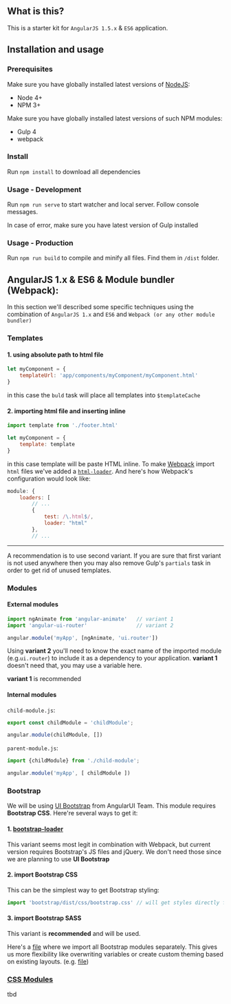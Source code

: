 ## What is this?
This is a starter kit for `AngularJS 1.5.x` & `ES6` application.

## Installation and usage
### Prerequisites

Make sure you have globally installed latest versions of [NodeJS](https://nodejs.org):
* Node 4+
* NPM 3+

Make sure you have globally installed latest versions of such NPM modules:
* Gulp 4
* webpack

### Install
Run `npm install` to download all dependencies

### Usage - Development
Run `npm run serve` to start watcher and local server. Follow console messages.

In case of error, make sure you have latest version of Gulp installed


### Usage - Production
Run `npm run build` to compile and minify all files. Find them in `/dist` folder.

## AngularJS 1.x & ES6 & Module bundler (Webpack):

In this section we'll described some specific techniques using the combination
of `AngularJS 1.x` and `ES6` and `Webpack (or any other module bundler)`
 
### Templates
#### 1. using absolute path to html file
```js
let myComponent = {
    templateUrl: 'app/components/myComponent/myComponent.html'
}
```

in this case the `buld` task will place all templates into `$templateCache`

#### 2. importing html file and inserting inline
```js
import template from './footer.html'

let myComponent = {
    template: template
}
```

in this case template will be paste HTML inline. To make [Webpack][wp] import `html` files we've added a 
[`html-loader`](https://github.com/webpack/html-loader). And here's how Webpack's
configuration would look like:
```js
module: {
    loaders: [
        // ...
        {
            test: /\.html$/,
            loader: "html"
        },
        // ...
```

---

A recommendation is to use second variant. If you are sure that first variant is not used anywhere then
you may also remove Gulp's `partials` task in order to get rid of unused templates.


### Modules
#### External modules

```js
import ngAnimate from 'angular-animate'   // variant 1
import 'angular-ui-router'                // variant 2

angular.module('myApp', [ngAnimate, 'ui.router'])
```

Using **variant 2** you'll need to know the exact name of the imported module (e.g.`ui.router`) 
to include it as a dependency to your application. 
**variant 1** doesn't need that, you may use a variable here.
 
**variant 1** is recommended

#### Internal modules

`child-module.js`:

```js
export const childModule = 'childModule';

angular.module(childModule, [])
```

`parent-module.js`:

```js
import {childModule} from './child-module';

angular.module('myApp', [ childModule ])
```


### Bootstrap

We will be using [UI Bootstrap][ui.bt] from AngularUI Team. 
This module requires **Bootstrap CSS**. Here're several ways to get it:
 
#### 1. [bootstrap-loader](https://github.com/shakacode/bootstrap-loader)

This variant seems most legit in combination with Webpack, but current 
version requires Bootstrap's JS files and jQuery. We don't need those since
we are planning to use **UI Bootstrap**

#### 2. import Bootstrap CSS

This can be the simplest way to get Bootstrap styling:
 
```js
import 'bootstrap/dist/css/bootstrap.css' // will get styles directly from node_modules
```

#### 3. import Bootstrap SASS

This variant is **recommended** and will be used.

Here's a [file](src/assets/bootstrap/_bootstrap.scss) where we import all
Bootstrap modules separately. This gives us more flexibility like overwriting
variables or create custom theming based on existing layouts. (e.g. [file](src/assets/bootstrap/_overwrites.scss))

### [CSS Modules](https://github.com/css-modules/css-modules)

tbd



[wp]: https://webpack.github.io/
[ui.bt]: https://angular-ui.github.io/bootstrap/